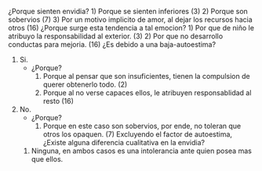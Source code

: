 ¿Porque sienten envidia?
	1) Porque se sienten inferiores (3)
	2) Porque son sobervios (7)
	3) Por un motivo implicito de amor, al dejar los recursos hacia otros (16)
¿Porque surge esta tendencia a tal emocion?
	1) Por que de niño le atribuyo la responsabilidad al exterior. (3)
	2) Por que no desarrollo  conductas para mejoria. (16)
¿Es debido a una baja-autoestima?
1) Si.
	- ¿Porque?
		1) Porque al pensar que son insuficientes, tienen la compulsion de querer obtenerlo todo. (2)
		2) Porque al no verse capaces ellos, le atribuyen responsablidad al resto (16)
2) No.
	- ¿Porque?
		1) Porque en este caso son sobervios, por ende, no toleran que otros los opaquen. (7)
	Excluyendo el factor de autoestima, ¿Existe alguna diferencia cualitativa en la envidia?
	1) Ninguna, en ambos casos es una intolerancia ante quien posea mas que ellos.